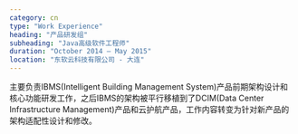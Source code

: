 ```yaml
---
category: cn
type: "Work Experience"
heading: "产品研发组"
subheading: "Java高级软件工程师"
duration: "October 2014 – May 2015"
location: "东软云科技有限公司 - 大连"
---
```


主要负责IBMS(Intelligent Building Management System)产品前期架构设计和核心功能研发工作，之后IBMS的架构被平行移植到了DCIM(Data Center Infrastructure Management)产品和云护航产品，工作内容转变为针对新产品的架构适配性设计和修改。
